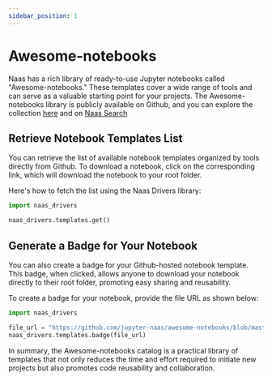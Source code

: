 ```yaml
---
sidebar_position: 1
---
```


# Awesome-notebooks

Naas has a rich library of ready-to-use Jupyter notebooks called "Awesome-notebooks." These templates cover a wide range of tools and can serve as a valuable starting point for your projects. The Awesome-notebooks library is publicly available on Github, and you can explore the collection [here](https://github.com/jupyter-naas/awesome-notebooks) and on [Naas Search](https://www.naas.ai)

## Retrieve Notebook Templates List

You can retrieve the list of available notebook templates organized by tools directly from Github. To download a notebook, click on the corresponding link, which will download the notebook to your root folder. 

Here's how to fetch the list using the Naas Drivers library:

```python
import naas_drivers

naas_drivers.templates.get()
```

## Generate a Badge for Your Notebook

You can also create a badge for your Github-hosted notebook template. This badge, when clicked, allows anyone to download your notebook directly to their root folder, promoting easy sharing and reusability.

To create a badge for your notebook, provide the file URL as shown below:

```python
import naas_drivers

file_url = "https://github.com/jupyter-naas/awesome-notebooks/blob/master/Airtable/Airtable_connect.ipynb"
naas_drivers.templates.badge(file_url)
```

In summary, the Awesome-notebooks catalog is a practical library of templates that not only reduces the time and effort required to initiate new projects but also promotes code reusability and collaboration.